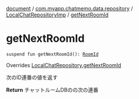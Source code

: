 [document](../../index.md) / [com.myapp.chatmemo.data.repository](../index.md) / [LocalChatRepositoryImp](index.md) / [getNextRoomId](./get-next-room-id.md)

# getNextRoomId

`suspend fun getNextRoomId(): `[`RoomId`](../../com.myapp.chatmemo.domain.model.value/-room-id/index.md)

Overrides [LocalChatRepository.getNextRoomId](../../com.myapp.chatmemo.domain.repository/-local-chat-repository/get-next-room-id.md)

次のID連番の値を返す

**Return**
チャットルームDBのの次の連番

